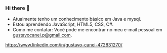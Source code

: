 ### Hi there 👋


-  Atualmente tenho um conhecimento básico em Java e mysql.
-  Estou aprendendo JavaScript, HTML5, CSS, C#.
-  Como me contatar: Você pode me encontrar no meu e-mail pessoal em gustavocanei.p@gmail.com.

https://www.linkedin.com/in/gustavo-canei-472831270/
